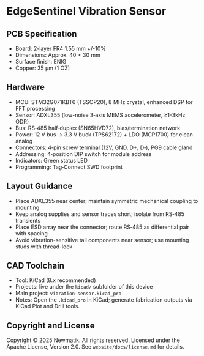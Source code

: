 # EdgeSentinel Vibration Sensor

## PCB Specification

- Board: 2-layer FR4 1.55 mm +/-10%
- Dimensions: Approx. 40 × 30 mm
- Surface finish: ENIG
- Copper: 35 µm (1 OZ)

## Hardware

- MCU: STM32G071KBT6 (TSSOP20), 8 MHz crystal, enhanced DSP for FFT processing
- Sensor: ADXL355 (low-noise 3‑axis MEMS accelerometer, ≥1-3kHz ODR)
- Bus: RS‑485 half‑duplex (SN65HVD72), bias/termination network
- Power: 12 V bus → 3.3 V buck (TPS62172) + LDO (MCP1700) for clean analog
- Connectors: 4‑pin screw terminal (12V, GND, D+, D‑), PG9 cable gland
- Addressing: 4‑position DIP switch for module address
- Indicators: Green status LED
- Programming: Tag‑Connect SWD footprint

## Layout Guidance

- Place ADXL355 near center; maintain symmetric mechanical coupling to mounting
- Keep analog supplies and sensor traces short; isolate from RS‑485 transients
- Place ESD array near the connector; route RS‑485 as differential pair with spacing
- Avoid vibration-sensitive tall components near sensor; use mounting studs with thread-lock

## CAD Toolchain

- Tool: KiCad (8.x recommended)
- Projects: live under the `kicad/` subfolder of this device
- Main project: `vibration-sensor.kicad_pro`
- Notes: Open the `.kicad_pro` in KiCad; generate fabrication outputs via KiCad Plot and Drill tools.

## Copyright and License

Copyright © 2025 Newmatik. All rights reserved.
Licensed under the Apache License, Version 2.0. See `website/docs/license.md` for details.
